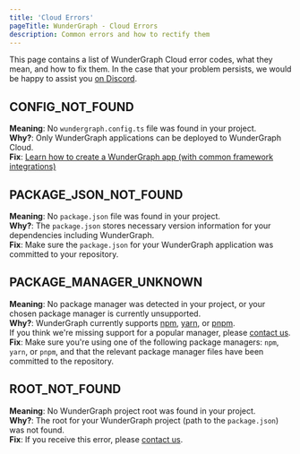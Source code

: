```yaml
---
title: 'Cloud Errors'
pageTitle: WunderGraph - Cloud Errors
description: Common errors and how to rectify them
---
```


This page contains a list of WunderGraph Cloud error codes, what they mean, and how to fix them.
In the case that your problem persists, we would be happy to assist you [on Discord](https://wundergraph.com/discord).

## CONFIG_NOT_FOUND

**Meaning**: No `wundergraph.config.ts` file was found in your project.  
**Why?**: Only WunderGraph applications can be deployed to WunderGraph Cloud.  
**Fix**: [Learn how to create a WunderGraph app (with common framework integrations)](docs/getting-started)

## PACKAGE_JSON_NOT_FOUND

**Meaning**: No `package.json` file was found in your project.  
**Why?**: The `package.json` stores necessary version information for your dependencies including WunderGraph.  
**Fix**: Make sure the `package.json` for your WunderGraph application was committed to your repository.

## PACKAGE_MANAGER_UNKNOWN

**Meaning**: No package manager was detected in your project, or your chosen package manager is currently unsupported.  
**Why?**: WunderGraph currently supports [npm](https://docs.npmjs.com/about-npm),
[yarn](https://yarnpkg.com/getting-started), or [pnpm](https://pnpm.io/installation).  
If you think we're missing support for a popular manager, please [contact us](https://wundergraph.com/discord).
**Fix**: Make sure you're using one of the following package managers: `npm`, `yarn`, or `pnpm`,
and that the relevant package manager files have been committed to the repository.

## ROOT_NOT_FOUND

**Meaning**: No WunderGraph project root was found in your project.  
**Why?**: The root for your WunderGraph project (path to the `package.json`) was not found.  
**Fix**: If you receive this error, please [contact us](https://wundergraph.com/discord).
